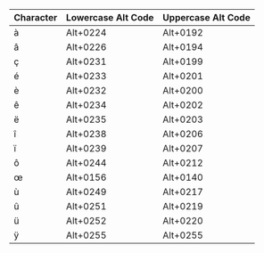 | Character | Lowercase Alt Code | Uppercase Alt Code | 
|-----------|-------------------|-------------------| 
| à | Alt+0224 | Alt+0192 | 
| â | Alt+0226 | Alt+0194 | 
| ç | Alt+0231 | Alt+0199 | 
| é | Alt+0233 | Alt+0201 | 
| è | Alt+0232 | Alt+0200 | 
| ê | Alt+0234 | Alt+0202 | 
| ë | Alt+0235 | Alt+0203 | 
| î | Alt+0238 | Alt+0206 | 
| ï | Alt+0239 | Alt+0207 | 
| ô | Alt+0244 | Alt+0212 | 
| œ | Alt+0156 | Alt+0140 | 
| ù | Alt+0249 | Alt+0217 | 
| û | Alt+0251 | Alt+0219 | 
| ü | Alt+0252 | Alt+0220 | 
| ÿ | Alt+0255 | Alt+0255 |

